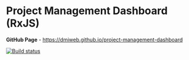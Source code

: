 # Project Management Dashboard (RxJS)

**GitHub Page** - https://dmiweb.github.io/project-management-dashboard

[![Build status](https://ci.appveyor.com/api/projects/status/pgmqfls6ikdlnhyq?svg=true)](https://ci.appveyor.com/project/dmiweb/project-management-dashboard)
